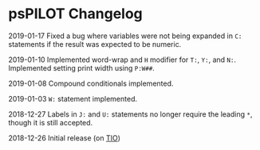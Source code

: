 # psPILOT Changelog

2019-01-17	Fixed a bug where variables were not being expanded in `C:` statements if the result was expected to be numeric.

2019-01-10	Implemented word-wrap and `H` modifier for `T:`, `Y:`, and `N:`. Implemented setting print width using `P:W##`.

2019-01-08	Compound conditionals implemented.

2019-01-03	`W:` statement implemented.

2018-12-27	Labels in `J:` and `U:` statements no longer require the leading `*`, though it is still accepted.

2018-12-26	Initial release (on [TIO](https://tio.run/#pilot-pspilot))


